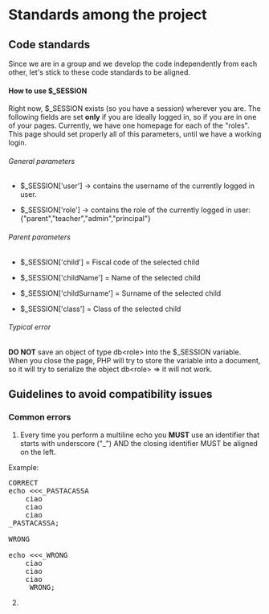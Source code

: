 # Standards among the project

## Code standards

Since we are in a group and we develop the code independently from each other, let's stick to these code standards to be aligned.

#### How to use $_SESSION

Right now, $_SESSION exists (so you have a session) wherever you are. 
The following fields are set **only** if you are ideally logged in, so if you are in one of your pages.
Currently, we have one homepage for each of the "roles". This page should set properly all of this parameters, until we have a working login.

###### General parameters

- $_SESSION['user'] -> contains the username of the currently logged in user.

- $_SESSION['role'] -> contains the role of the currently logged in user: {"parent","teacher","admin","principal"}

###### Parent parameters

- $_SESSION['child'] = Fiscal code of the selected child

- $_SESSION['childName'] = Name of the selected child

- $_SESSION['childSurname'] = Surname of the selected child

- $_SESSION['class'] = Class of the selected child

###### Typical error
**DO NOT** save an object of type db\<role> into the $_SESSION variable. When you close the page, PHP will try to store the variable into a document, so it will try to serialize the object db\<role> => it will not work.

## Guidelines to avoid compatibility issues

### Common errors

1. Every time you perform a multiline echo you **MUST** use an identifier that starts with underscore ("_") AND the closing identifier MUST be aligned on the left.

Example:

<pre>
CORRECT
echo <<<_PASTACASSA
    ciao
    ciao
    ciao
_PASTACASSA;

WRONG 

echo <<<_WRONG
    ciao
    ciao
    ciao
    _WRONG;
</pre>

2.